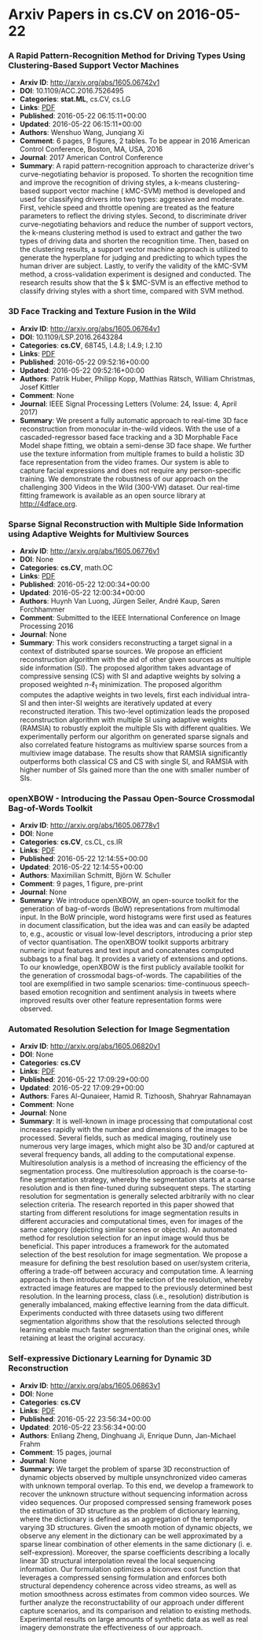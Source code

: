 # Arxiv Papers in cs.CV on 2016-05-22
### A Rapid Pattern-Recognition Method for Driving Types Using Clustering-Based Support Vector Machines
- **Arxiv ID**: http://arxiv.org/abs/1605.06742v1
- **DOI**: 10.1109/ACC.2016.7526495
- **Categories**: **stat.ML**, cs.CV, cs.LG
- **Links**: [PDF](http://arxiv.org/pdf/1605.06742v1)
- **Published**: 2016-05-22 06:15:11+00:00
- **Updated**: 2016-05-22 06:15:11+00:00
- **Authors**: Wenshuo Wang, Junqiang Xi
- **Comment**: 6 pages, 9 figures, 2 tables. To be appear in 2016 American Control
  Conference, Boston, MA, USA, 2016
- **Journal**: 2017 American Control Conference
- **Summary**: A rapid pattern-recognition approach to characterize driver's curve-negotiating behavior is proposed. To shorten the recognition time and improve the recognition of driving styles, a k-means clustering-based support vector machine ( kMC-SVM) method is developed and used for classifying drivers into two types: aggressive and moderate. First, vehicle speed and throttle opening are treated as the feature parameters to reflect the driving styles. Second, to discriminate driver curve-negotiating behaviors and reduce the number of support vectors, the k-means clustering method is used to extract and gather the two types of driving data and shorten the recognition time. Then, based on the clustering results, a support vector machine approach is utilized to generate the hyperplane for judging and predicting to which types the human driver are subject. Lastly, to verify the validity of the kMC-SVM method, a cross-validation experiment is designed and conducted. The research results show that the $ k $MC-SVM is an effective method to classify driving styles with a short time, compared with SVM method.



### 3D Face Tracking and Texture Fusion in the Wild
- **Arxiv ID**: http://arxiv.org/abs/1605.06764v1
- **DOI**: 10.1109/LSP.2016.2643284
- **Categories**: **cs.CV**, 68T45, I.4.8; I.4.9; I.2.10
- **Links**: [PDF](http://arxiv.org/pdf/1605.06764v1)
- **Published**: 2016-05-22 09:52:16+00:00
- **Updated**: 2016-05-22 09:52:16+00:00
- **Authors**: Patrik Huber, Philipp Kopp, Matthias Rätsch, William Christmas, Josef Kittler
- **Comment**: None
- **Journal**: IEEE Signal Processing Letters (Volume: 24, Issue: 4, April 2017)
- **Summary**: We present a fully automatic approach to real-time 3D face reconstruction from monocular in-the-wild videos. With the use of a cascaded-regressor based face tracking and a 3D Morphable Face Model shape fitting, we obtain a semi-dense 3D face shape. We further use the texture information from multiple frames to build a holistic 3D face representation from the video frames. Our system is able to capture facial expressions and does not require any person-specific training. We demonstrate the robustness of our approach on the challenging 300 Videos in the Wild (300-VW) dataset. Our real-time fitting framework is available as an open source library at http://4dface.org.



### Sparse Signal Reconstruction with Multiple Side Information using Adaptive Weights for Multiview Sources
- **Arxiv ID**: http://arxiv.org/abs/1605.06776v1
- **DOI**: None
- **Categories**: **cs.CV**, math.OC
- **Links**: [PDF](http://arxiv.org/pdf/1605.06776v1)
- **Published**: 2016-05-22 12:00:34+00:00
- **Updated**: 2016-05-22 12:00:34+00:00
- **Authors**: Huynh Van Luong, Jürgen Seiler, André Kaup, Søren Forchhammer
- **Comment**: Submitted to the IEEE International Conference on Image Processing
  2016
- **Journal**: None
- **Summary**: This work considers reconstructing a target signal in a context of distributed sparse sources. We propose an efficient reconstruction algorithm with the aid of other given sources as multiple side information (SI). The proposed algorithm takes advantage of compressive sensing (CS) with SI and adaptive weights by solving a proposed weighted $n$-$\ell_{1}$ minimization. The proposed algorithm computes the adaptive weights in two levels, first each individual intra-SI and then inter-SI weights are iteratively updated at every reconstructed iteration. This two-level optimization leads the proposed reconstruction algorithm with multiple SI using adaptive weights (RAMSIA) to robustly exploit the multiple SIs with different qualities. We experimentally perform our algorithm on generated sparse signals and also correlated feature histograms as multiview sparse sources from a multiview image database. The results show that RAMSIA significantly outperforms both classical CS and CS with single SI, and RAMSIA with higher number of SIs gained more than the one with smaller number of SIs.



### openXBOW - Introducing the Passau Open-Source Crossmodal Bag-of-Words Toolkit
- **Arxiv ID**: http://arxiv.org/abs/1605.06778v1
- **DOI**: None
- **Categories**: **cs.CV**, cs.CL, cs.IR
- **Links**: [PDF](http://arxiv.org/pdf/1605.06778v1)
- **Published**: 2016-05-22 12:14:55+00:00
- **Updated**: 2016-05-22 12:14:55+00:00
- **Authors**: Maximilian Schmitt, Björn W. Schuller
- **Comment**: 9 pages, 1 figure, pre-print
- **Journal**: None
- **Summary**: We introduce openXBOW, an open-source toolkit for the generation of bag-of-words (BoW) representations from multimodal input. In the BoW principle, word histograms were first used as features in document classification, but the idea was and can easily be adapted to, e.g., acoustic or visual low-level descriptors, introducing a prior step of vector quantisation. The openXBOW toolkit supports arbitrary numeric input features and text input and concatenates computed subbags to a final bag. It provides a variety of extensions and options. To our knowledge, openXBOW is the first publicly available toolkit for the generation of crossmodal bags-of-words. The capabilities of the tool are exemplified in two sample scenarios: time-continuous speech-based emotion recognition and sentiment analysis in tweets where improved results over other feature representation forms were observed.



### Automated Resolution Selection for Image Segmentation
- **Arxiv ID**: http://arxiv.org/abs/1605.06820v1
- **DOI**: None
- **Categories**: **cs.CV**
- **Links**: [PDF](http://arxiv.org/pdf/1605.06820v1)
- **Published**: 2016-05-22 17:09:29+00:00
- **Updated**: 2016-05-22 17:09:29+00:00
- **Authors**: Fares Al-Qunaieer, Hamid R. Tizhoosh, Shahryar Rahnamayan
- **Comment**: None
- **Journal**: None
- **Summary**: It is well-known in image processing that computational cost increases rapidly with the number and dimensions of the images to be processed. Several fields, such as medical imaging, routinely use numerous very large images, which might also be 3D and/or captured at several frequency bands, all adding to the computational expense. Multiresolution analysis is a method of increasing the efficiency of the segmentation process. One multiresolution approach is the coarse-to-fine segmentation strategy, whereby the segmentation starts at a coarse resolution and is then fine-tuned during subsequent steps. The starting resolution for segmentation is generally selected arbitrarily with no clear selection criteria. The research reported in this paper showed that starting from different resolutions for image segmentation results in different accuracies and computational times, even for images of the same category (depicting similar scenes or objects). An automated method for resolution selection for an input image would thus be beneficial. This paper introduces a framework for the automated selection of the best resolution for image segmentation. We propose a measure for defining the best resolution based on user/system criteria, offering a trade-off between accuracy and computation time. A learning approach is then introduced for the selection of the resolution, whereby extracted image features are mapped to the previously determined best resolution. In the learning process, class (i.e., resolution) distribution is generally imbalanced, making effective learning from the data difficult. Experiments conducted with three datasets using two different segmentation algorithms show that the resolutions selected through learning enable much faster segmentation than the original ones, while retaining at least the original accuracy.



### Self-expressive Dictionary Learning for Dynamic 3D Reconstruction
- **Arxiv ID**: http://arxiv.org/abs/1605.06863v1
- **DOI**: None
- **Categories**: **cs.CV**
- **Links**: [PDF](http://arxiv.org/pdf/1605.06863v1)
- **Published**: 2016-05-22 23:56:34+00:00
- **Updated**: 2016-05-22 23:56:34+00:00
- **Authors**: Enliang Zheng, Dinghuang Ji, Enrique Dunn, Jan-Michael Frahm
- **Comment**: 15 pages, journal
- **Journal**: None
- **Summary**: We target the problem of sparse 3D reconstruction of dynamic objects observed by multiple unsynchronized video cameras with unknown temporal overlap. To this end, we develop a framework to recover the unknown structure without sequencing information across video sequences. Our proposed compressed sensing framework poses the estimation of 3D structure as the problem of dictionary learning, where the dictionary is defined as an aggregation of the temporally varying 3D structures. Given the smooth motion of dynamic objects, we observe any element in the dictionary can be well approximated by a sparse linear combination of other elements in the same dictionary (i. e. self-expression). Moreover, the sparse coefficients describing a locally linear 3D structural interpolation reveal the local sequencing information. Our formulation optimizes a biconvex cost function that leverages a compressed sensing formulation and enforces both structural dependency coherence across video streams, as well as motion smoothness across estimates from common video sources. We further analyze the reconstructability of our approach under different capture scenarios, and its comparison and relation to existing methods. Experimental results on large amounts of synthetic data as well as real imagery demonstrate the effectiveness of our approach.



